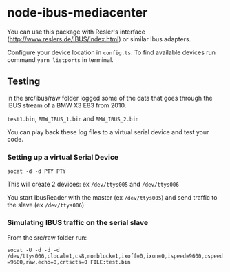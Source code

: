 # node-ibus-mediacenter

You can use this package with Resler's interface (http://www.reslers.de/IBUS/index.html) or similar Ibus adapters.

Configure your device location in `config.ts`. To find available devices run command `yarn listports` in terminal.

## Testing

in the src/ibus/raw folder logged some of the data that goes through the IBUS stream of a BMW X3 E83 from 2010.

`test1.bin`, `BMW_IBUS_1.bin` and `BMW_IBUS_2.bin`

You can play back these log files to a virtual serial device and test your code.

### Setting up a virtual Serial Device

`socat -d -d PTY PTY`

This will create 2 devices: ex `/dev/ttys005` and `/dev/ttys006`

You start IbusReader with the master (ex `/dev/ttys005`) and send traffic to the slave (ex `/dev/ttys006`)

### Simulating IBUS traffic on the serial slave

From the src/raw folder run:

`socat -U -d -d -d /dev/ttys006,clocal=1,cs8,nonblock=1,ixoff=0,ixon=0,ispeed=9600,ospeed=9600,raw,echo=0,crtscts=0 FILE:test.bin`

<!-- To emulate virtual interface -->
<!-- socat -d -d PTY PTY -->
<!-- echo -e -n "\x50\x04\x68\x3B\x21\xA6" > /dev/ttys014 -->
<!-- /dev/ttys002 <--- /dev/ttys003 -->
<!-- cat BMW_IBUS_1.bin > /dev/ttys003 -->

<!-- sudo socat -U -d -d -d /dev/ttys006,clocal=1,cs8,nonblock=1,ixoff=0,ixon=0,ispeed=9600,ospeed=9600,raw,echo=0,crtscts=0 FILE:BMW_IBUS_1.bin -->
<!-- sudo socat -U -d -d -d /dev/ttys006,clocal=1,cs8,nonblock=1,ixoff=0,ixon=0,ispeed=9600,ospeed=9600,raw,echo=0,crtscts=0 FILE:test.bin -->

<!-- {6, "\xF0\x05\xFF\x47\x00\x38\x75", "info", NULL, KEY_I},
{6, "\xF0\x04\x3B\x48\x05\x82", "enter", NULL, KEY_ENTER},
{7, "\xF0\x05\xFF\x47\x00\x0F\x42", "sel", NULL, KEY_TAB},
{4, "\xF0\x04\x3B\x49", "rotary", NULL, 0, ibus_handle_rotary},
{6, "\xF0\x04\x68\x48\x40\x94", "FF", NULL, KEY_RIGHT|_CTRL_BIT},
{6, "\xF0\x04\x68\x48\x50\x84", "RR", NULL, KEY_LEFT|_CTRL_BIT},
{6, "\xF0\x04\x68\x48\x11\xC5", "1", NULL, KEY_ESC},
{6, "\xF0\x04\x68\x48\x01\xD5", "2", NULL, KEY_SPACE},
{6, "\xF0\x04\x68\x48\x12\xC6", "3", NULL, KEY_Z},
{6, "\xF0\x04\x68\x48\x02\xD6", "4", NULL, KEY_X},
{6, "\xF0\x04\x68\x48\x13\xC7", "5", NULL, KEY_LEFT},
{6, "\xF0\x04\x68\x48\x03\xD7", "6", NULL, KEY_RIGHT},

{6, "\xF0\x04\x68\x48\x10\xC4", "cd-prev", NULL, KEY_COMMA, cdchanger_handle_start},
{6, "\xF0\x04\x68\x48\x00\xD4", "cd-next", NULL, KEY_DOT, cdchanger_handle_start},
// steering wheel
{6, "\x50\x04\x68\x3B\x08\x0F", "cd-prev", NULL, KEY_COMMA, cdchanger_handle_start},
{6, "\x50\x04\x68\x3B\x01\x06", "cd-next", NULL, KEY_DOT, cdchanger_handle_start},

{4, "\x80\x06\xBF\x19", "coolant-temp", NULL, 0, ibus_handle_coolant_temp},
{4, "\x80\x09\xFF\x24", "fuel-consumption", NULL, 0, ibus_handle_fc},
{4, "\x80\x0A\xFF\x24", "outside-temp", NULL, 0, ibus_handle_outside_temp},
{4, "\x7F\x20\x3F\xA0", "battery-voltage", NULL, 0, ibus_handle_battery_voltage},
{5, "\x7F\x03\x3F\xA1\xE2", "re-battery-voltage", NULL, 0, ibus_request_battery_voltage2}, -->
